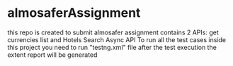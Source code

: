# almosaferAssignment
this repo is created to submit almosafer assignment contains 2 APIs: get currencies list and Hotels Search Async API
To run all the test cases inside this project you need to run "testng.xml" file
after the test execution the extent report will be generated
